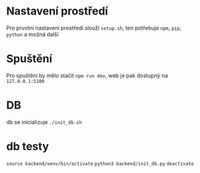 # Nastavení prostředí
Pro prvotní nastavení prostředí slouží `setup.sh`, ten potřebuje `npm`, `pip`, `python` a možná další

# Spuštění
Pro spuštění by mělo stačit `npm run dev`, web je pak dostupný na `127.0.0.1:5100`

# DB
db se inicializuje `./init_db.sh`

# db testy
`source backend/venv/bin/activate`
`python3 backend/init_db.py`
`deactivate`
